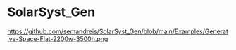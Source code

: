 # SolarSyst_Gen

https://github.com/semandreis/SolarSyst_Gen/blob/main/Examples/Generative-Space-Flat-2200w-3500h.png
